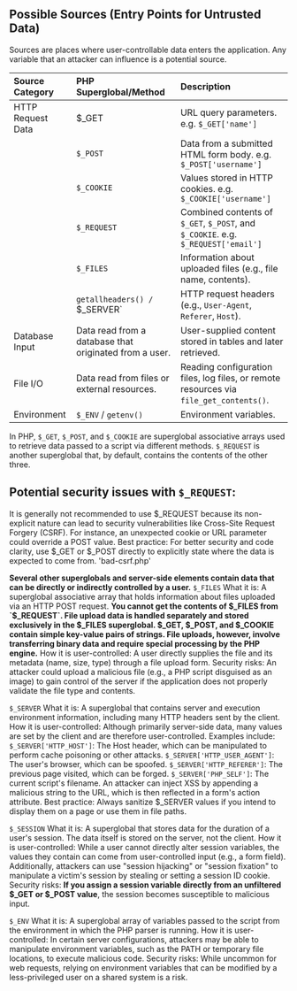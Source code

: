 ## Possible Sources (Entry Points for Untrusted Data)
Sources are places where user-controllable data enters the application. Any variable that an attacker can influence is a potential source.

| Source Category	| PHP Superglobal/Method |	Description
| :--- | :--- | :--- |
| HTTP Request Data |	$_GET	| URL query parameters. e.g. `$_GET['name']` |
| | `$_POST` |	Data from a submitted HTML form body. e.g. `$_POST['username']`|
| | `$_COOKIE` |	Values stored in HTTP cookies. e.g. `$_COOKIE['username']`|
| | `$_REQUEST`	| Combined contents of `$_GET`, `$_POST`, and `$_COOKIE`. e.g. `$_REQUEST['email']` |
| | `$_FILES` |	Information about uploaded files (e.g., file name, contents). |
| | `getallheaders() / `$_SERVER` |	HTTP request headers (e.g., `User-Agent`, `Referer`, `Host`). |
| Database Input |	Data read from a database that originated from a user. | User-supplied content stored in tables and later retrieved.|
| File I/O	| Data read from files or external resources. |	Reading configuration files, log files, or remote resources via `file_get_contents()`.|
| Environment |	`$_ENV` / `getenv()` |	Environment variables. |

In PHP, `$_GET`, `$_POST`, and `$_COOKIE` are superglobal associative arrays used to retrieve data passed to a script via different methods. 
`$_REQUEST` is another superglobal that, by default, contains the contents of the other three.

## Potential security issues with `$_REQUEST`: 
It is generally not recommended to use $_REQUEST because its non-explicit nature can lead to security vulnerabilities like Cross-Site Request Forgery (CSRF). For instance, an unexpected cookie or URL parameter could override a POST value.
Best practice: For better security and code clarity, use $_GET or $_POST directly to explicitly state where the data is expected to come from.
'bad-csrf.php'

**Several other superglobals and server-side elements contain data that can be directly or indirectly controlled by a user.** 
`$_FILES`
What it is: A superglobal associative array that holds information about files uploaded via an HTTP POST request. 
**You cannot get the contents of $_FILES from `$_REQUEST`. File upload data is handled separately and stored exclusively in the $_FILES superglobal. 
$_GET, $_POST, and $_COOKIE contain simple key-value pairs of strings. File uploads, however, involve transferring binary data and require special processing by the PHP engine.**
How it is user-controlled: A user directly supplies the file and its metadata (name, size, type) through a file upload form.
Security risks: An attacker could upload a malicious file (e.g., a PHP script disguised as an image) to gain control of the server if the application does not properly validate the file type and 
contents.

`$_SERVER`
What it is: A superglobal that contains server and execution environment information, including many HTTP headers sent by the client.
How it is user-controlled: Although primarily server-side data, many values are set by the client and are therefore user-controlled. Examples include:
`$_SERVER['HTTP_HOST']`: The Host header, which can be manipulated to perform cache poisoning or other attacks.
`$_SERVER['HTTP_USER_AGENT']`: The user's browser, which can be spoofed.
`$_SERVER['HTTP_REFERER']`: The previous page visited, which can be forged.
`$_SERVER['PHP_SELF']`: The current script's filename. An attacker can inject XSS by appending a malicious string to the URL, which is then reflected in a form's action attribute.
Best practice: Always sanitize $_SERVER values if you intend to display them on a page or use them in file paths.

`$_SESSION`
What it is: A superglobal that stores data for the duration of a user's session. The data itself is stored on the server, not the client.
How it is user-controlled: While a user cannot directly alter session variables, the values they contain can come from user-controlled input (e.g., a form field). Additionally, attackers can use "session hijacking" or "session fixation" to manipulate a victim's session by stealing or setting a session ID cookie.
Security risks: **If you assign a session variable directly from an unfiltered $_GET or $_POST value**, the session becomes susceptible to malicious input.

`$_ENV`
What it is: A superglobal array of variables passed to the script from the environment in which the PHP parser is running.
How it is user-controlled: In certain server configurations, attackers may be able to manipulate environment variables, such as the PATH or temporary file locations, to execute malicious code.
Security risks: While uncommon for web requests, relying on environment variables that can be modified by a less-privileged user on a shared system is a risk.
